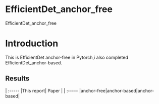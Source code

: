 # EfficientDet_anchor_free
EfficientDet_anchor_free



# Introduction
This is EfficientDet anchor-free in Pytorch,i also completed EfficientDet_anchor-based.


## Results
| :-----  |This report| Paper   |
| :-----  |anchor-free|anchor-based|anchor-based|
